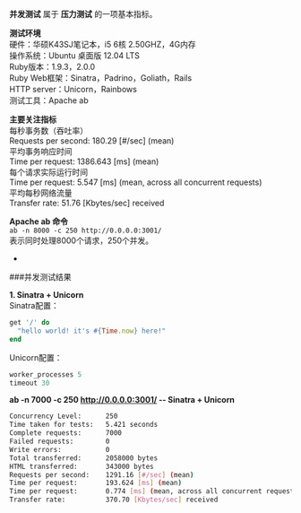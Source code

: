 **并发测试** 属于 **压力测试** 的一项基本指标。  

**测试环境**  
硬件：华硕K43SJ笔记本，i5 6核 2.50GHZ，4G内存  
操作系统：Ubuntu 桌面版 12.04 LTS  
Ruby版本：1.9.3，2.0.0  
Ruby Web框架：Sinatra，Padrino，Goliath，Rails   
HTTP server：Unicorn，Rainbows    
测试工具：Apache ab  

**主要关注指标**  
每秒事务数（吞吐率）  
Requests per second:    180.29 \[#/sec] (mean)   
平均事务响应时间   
Time per request:       1386.643 \[ms] (mean)    
每个请求实际运行时间  
Time per request:       5.547 \[ms] (mean, across all concurrent requests)   
平均每秒网络流量  
Transfer rate:          51.76 \[Kbytes/sec] received  

**Apache ab 命令**  
`ab -n 8000 -c 250 http://0.0.0.0:3001/`  
表示同时处理8000个请求，250个并发。

-

###并发测试结果  

**1. Sinatra + Unicorn**    
Sinatra配置：
```ruby
get '/' do
  "hello world! it's #{Time.now} here!"
end
```
Unicorn配置：
```ruby
worker_processes 5
timeout 30
```
**ab -n 7000 -c 250 http://0.0.0.0:3001/  -- Sinatra + Unicorn** 
```sh
Concurrency Level:      250
Time taken for tests:   5.421 seconds
Complete requests:      7000
Failed requests:        0
Write errors:           0
Total transferred:      2058000 bytes
HTML transferred:       343000 bytes
Requests per second:    1291.16 [#/sec] (mean)
Time per request:       193.624 [ms] (mean)
Time per request:       0.774 [ms] (mean, across all concurrent requests)
Transfer rate:          370.70 [Kbytes/sec] received
```




 




